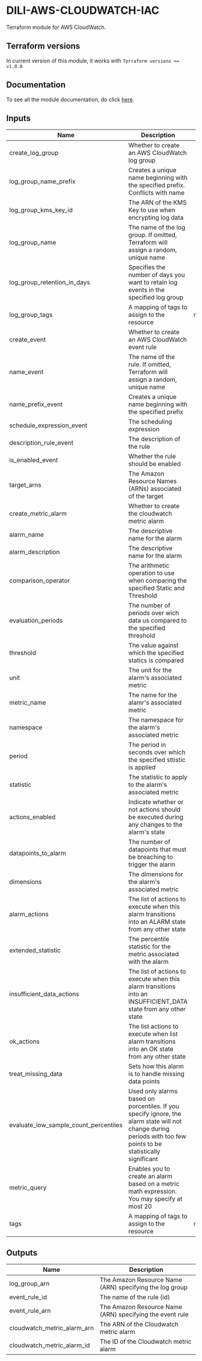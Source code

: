 # DILI-AWS-CLOUDWATCH-IAC
Terraform module for AWS CloudWatch.

## Terraform versions

In current version of this module, it works with `Terraform versions >= v1.0.0`

## Documentation
To see all the module documentation, do click [here](https://aws-cloudwatch-iac.github.example.com/).
## Inputs

| Name | Description | Type | Default | Required |
|------|-------------|:----:|:-----:|:-----:|
| create_log_group | Whether to create an AWS CloudWatch log group | bool | `true` | no |
| log_group_name_prefix | Creates a unique name beginning with the specified prefix. Conflicts with name | string | `""` | no |
| log_group_kms_key_id | The ARN of the KMS Key to use when encrypting log data | string | `""` | no |
| log_group_name | The name of the log group. If omitted, Terraform will assign a random, unique name | string | `""` | no |
| log_group_retention_in_days | Specifies the number of days you want to retain log events in the specified log group | number | `1827` | no |
| log_group_tags | A mapping of tags to assign to the resource | map(string) | `{}` | no |
| create_event | Whether to create an AWS CloudWatch event rule | bool | `true` | no |
| name_event | The name of the rule. If omitted, Terraform will assign a random, unique name | string | `""` | no |
| name_prefix_event | Creates a unique name beginning with the specified prefix | string | `""` | no |
| schedule_expression_event | The scheduling expression | string | `""` | yes |
| description_rule_event | The description of the rule | string | `""` | no |
| is_enabled_event | Whether the rule should be enabled | bool | `""` | no |
| target_arns | The Amazon Resource Names (ARNs) associated of the target | list(string) | `[]` | no |
| create_metric_alarm | Whether to create the cloudwatch metric alarm | bool | `false` | no |
| alarm_name | The descriptive name for the alarm | string |`n/a` | yes |
| alarm_description | The descriptive name for the alarm | string | `null` | no |
| comparison_operator | The arithmetic operation to use when comparing the specified Static and Threshold | string | `n/a` | yes |
| evaluation_periods | The number of periods over wich data us compared to the specified threshold | number | `n/a` | yes |
| threshold | The value against which the specified statics is compared | number | `n/a` | yes |
| unit | The unit for the alarm's associated metric | string | `null` | no |
| metric_name | The name for the alamr's associated metric | string | `null` | no |
| namespace | The namespace for the alarm's associated metric | string | `null` | no |
| period | The period in seconds over which the specified sttistic is applied | string | `null` | no |
| statistic | The statistic to apply to the alarm's associated metric | string | `null` | no |
| actions_enabled | Indicate whether or not actions should be executed during any changes to the alarm's state | bool | `true` | no |
| datapoints_to_alarm | The number of datapoints that must be breaching to trigger the alarm | number | `null` | no |
| dimensions | The dimensions for the alarm's associated metric | any | `null` | no |
| alarm_actions | The list of actions to execute when this alarm transitions into an ALARM state from any other state | list(string) | `null` | no |
| extended_statistic | The percentile statistic for the metric associated with the alarm | string | `null` | no |
| insufficient_data_actions | The list of actions to execute when this alarm transitions into an INSUFFICIENT_DATA state from any other state | list(string) | `null` | no |
| ok_actions | The list actions to execute when list alarm transitions into an OK state from any other state | list(string) | `null` | no |
| treat_missing_data | Sets how this alarm is to handle missing data points | string | `missing` | no |
| evaluate_low_sample_count_percentiles | Used only alarms based on porcentiles. If you specify ignore, the alarm state will not change during periods with too few points to be statistically significant | string | `null` | no |
| metric_query | Enables you to create an alarm based on a metric math expression. You may specify at most 20 | any | `[]` | no |
| tags | A mapping of tags to assign to the resource | map(string) | `{}` | no |
## Outputs

| Name | Description |
|------|-------------|
| log_group_arn | The Amazon Resource Name (ARN) specifying the log group |
| event_rule_id | The name of the rule (id) |
| event_rule_arn | The Amazon Resource Name (ARN) specifying the event rule |
| cloudwatch_metric_alarm_arn | The ARN of the Cloudwatch metric alarm |
| cloudwatch_metric_alarm_id | The ID of the Cloudwatch metric alarm |